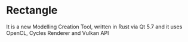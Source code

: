 # Rectangle
It is a new Modelling Creation Tool, written in Rust via Qt 5.7 and it uses OpenCL, Cycles Renderer and Vulkan API
